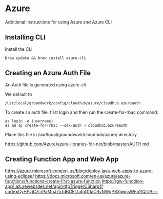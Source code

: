 # Azure

Additional instructions for using Azure and Azure CLI

## Installing CLI

Install the CLI
````
brew update && brew install azure-cli
````

## Creating an Azure Auth File

An Auth file is generated using azure-cli

We default to 
````
/usr/local/groundwork/config/cloudhub/azure/cloudhub.azureauth
````

To create an auth file, first login and then run the create-for-rbac command:
```` 
az login -u (username)
az ad sp create-for-rbac --sdk-auth > cloudhub.azureauth
````

Place this file in /usr/local/groundwork/cloudhub/azure/ directory

https://github.com/Azure/azure-libraries-for-net/blob/master/AUTH.md

## Creating Function App and Web App


https://azure.microsoft.com/en-us/blog/deploy-java-web-apps-to-azure-using-eclipse/
https://docs.microsoft.com/en-us/azure/azure-functions/functions-create-first-azure-function
https://gw-functiion-app1.azurewebsites.net/api/HttpTriggerCSharp1?code=CyHPzjC7crPaMnJZxTdBGFLfafnOfIaCRvNWgPS3jwjosWEa11QlDA==

